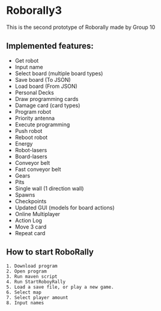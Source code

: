 # Roborally3

This is the second prototype of Roborally made by Group 10
## Implemented features:
  - Get robot
  - Input name
  - Select board (multiple board types)
  - Save board (To JSON)
  - Load board (From JSON)
  - Personal Decks
  - Draw programming cards
  - Damage card (card types)
  - Program robot
  - Priority antenna
  - Execute programming
  - Push robot
  - Reboot robot
  - Energy
  - Robot-lasers
  - Board-lasers
  - Conveyor belt
  - Fast conveyor belt
  - Gears
  - Pits
  - Single wall (1 direction wall)
  - Spawns
  - Checkpoints
  - Updated GUI (models for board actions)
  - Online Multiplayer
  - Action Log
  - Move 3 card
  - Repeat card

## How to start RoboRally
    1. Download program
    2. Open program
    3. Run maven script
    4. Run StartRoboyRally 
    5. Load a save file, or play a new game.
    6. Select map
    7. Select player amount
    8. Input names

